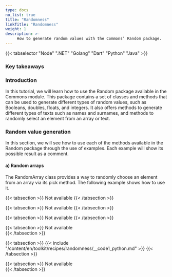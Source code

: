 ```yaml
---
type: docs
no_list: true
title: "Randomness"
linkTitle: "Randomness"
weight: 1
description: >-
     How to generate random values with the Commons’ Random package.
---
```


{{< tabselector "Node" ".NET" "Golang" "Dart" "Python" "Java" >}}

### Key takeaways

### Introduction

In this tutorial, we will learn how to use the Random package available in the Commons module. This package contains a set of classes and methods that can be used to generate different types of random values, such as Booleans, doubles, floats, and integers. It also offers methods to generate different types of texts such as names and surnames, and methods to randomly select an element from an array or text.

### Random value generation

In this section, we will see how to use each of the methods available in the Random package through the use of examples.  Each example will show its possible result as a comment.

#### a)	Random arrays
The RandomArray class provides a way to randomly choose an element from an array via its pick method. The following example shows how to use it.

{{< tabsection >}}
  Not available 
{{< /tabsection >}}

{{< tabsection >}}
  Not available
{{< /tabsection >}}

{{< tabsection >}}
  Not available
{{< /tabsection >}}

{{< tabsection >}}
  Not available  
{{< /tabsection >}}

{{< tabsection >}}
  {{< include "/content/en/toolkit/recipes/randomness/__code1_python.md" >}}
{{< /tabsection >}}

{{< tabsection >}}
  Not available  
{{< /tabsection >}}
